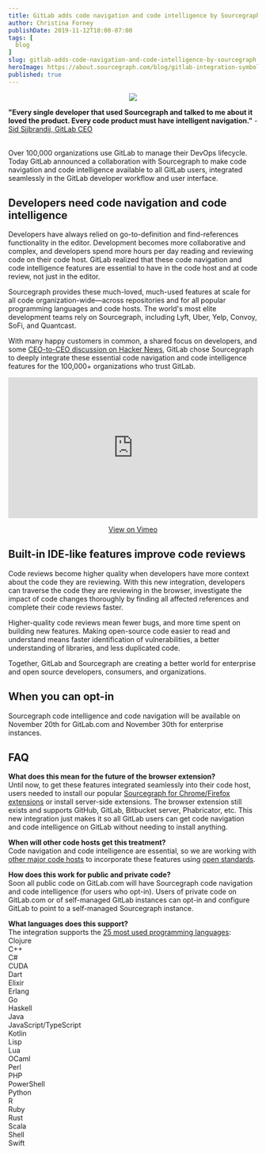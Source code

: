 ```yaml
---
title: GitLab adds code navigation and code intelligence by Sourcegraph
author: Christina Forney
publishDate: 2019-11-12T10:00-07:00
tags: [
  blog
]
slug: gitlab-adds-code-navigation-and-code-intelligence-by-sourcegraph
heroImage: https://about.sourcegraph.com/blog/gitlab-integration-symbols-preview-dark.png
published: true
---
```

<p style="text-align: center">
  <img src="https://about.sourcegraph.com/blog/gitlab-integration-banner-dark.png" />
</p>

**"Every single developer that used Sourcegraph and talked to me about it loved the product. Every code product must have intelligent navigation."** - [Sid Sijbrandij, GitLab CEO](https://news.ycombinator.com/item?id=18118924)
<br>
<br>

Over 100,000 organizations use GitLab to manage their DevOps lifecycle. Today GitLab announced a collaboration with Sourcegraph to make code navigation and code intelligence available to all GitLab users, integrated seamlessly in the GitLab developer workflow and user interface.

## Developers need code navigation and code intelligence 

Developers have always relied on go-to-definition and find-references functionality in the editor. Development becomes more collaborative and complex, and developers spend more hours per day reading and reviewing code on their code host. GitLab realized that these code navigation and code intelligence features are essential to have in the code host and at code review, not just in the editor. 

Sourcegraph provides these much-loved, much-used features at scale for all code organization-wide—across repositories and for all popular programming languages and code hosts. The world's most elite development teams rely on Sourcegraph, including Lyft, Uber, Yelp, Convoy, SoFi, and Quantcast.

With many happy customers in common, a shared focus on developers, and some [CEO-to-CEO discussion on Hacker News](https://news.ycombinator.com/item?id=18118924), GitLab chose Sourcegraph to deeply integrate these essential code navigation and code intelligence features for the 100,000+ organizations who trust GitLab.

<p class="container">
  <div style="padding:56.25% 0 0 0;position:relative;">
    <iframe src="https://player.vimeo.com/video/372226334?color=0CB6F4&amp;title=0&amp;byline=" style="position:absolute;top:0;left:0;width:100%;height:100%;" frameborder="0" webkitallowfullscreen="" mozallowfullscreen="" allowfullscreen=""></iframe>
  </div>
  <p style="text-align: center"><a href="https://vimeo.com/372226334" target="_blank">View on Vimeo</a></p>
</p>

## Built-in IDE-like features improve code reviews

Code reviews become higher quality when developers have more context about the code they are reviewing. With this new integration, developers can traverse the code they are reviewing in the browser, investigate the impact of code changes thoroughly by finding all affected references and complete their code reviews faster.

Higher-quality code reviews mean fewer bugs, and more time spent on building new features. Making open-source code easier to read and understand means faster identification of vulnerabilities, a better understanding of libraries, and less duplicated code. 

Together, GitLab and Sourcegraph are creating a better world for enterprise and open source developers, consumers, and organizations.

## When you can opt-in

Sourcegraph code intelligence and code navigation will be available on November 20th for GitLab.com and November 30th for enterprise instances.

## FAQ
**What does this mean for the future of the browser extension?**
<br>
Until now, to get these features integrated seamlessly into their code host, users needed to install our popular [Sourcegraph for Chrome/Firefox extensions](https://docs.sourcegraph.com/integration/browser_extension) or install server-side extensions.
The browser extension still exists and supports GitHub, GitLab, Bitbucket server, Phabricator, etc. This new integration just makes it so all GitLab users can get code navigation and code intelligence on GitLab without needing to install anything.

**When will other code hosts get this treatment?**
<br>
Code navigation and code intelligence are essential, so we are working with [other major code hosts](https://docs.sourcegraph.com/integration) to incorporate these features using [open standards](https://docs.sourcegraph.com/integration).

**How does this work for public and private code?** 
<br>
Soon all public code on GitLab.com will have Sourcegraph code navigation and code intelligence (for users who opt-in). Users of private code on GitLab.com or of self-managed GitLab instances can opt-in and configure GitLab to point to a self-managed Sourcegraph instance.

**What languages does this support?**
<br>
The integration supports the [25 most used programming languages](https://sourcegraph.com/extensions?query=category%3A%22Programming+languages%22):<br>
Clojure<br>
C++<br>
C#<br>
CUDA<br>
Dart<br>
Elixir<br>
Erlang<br>
Go<br>
Haskell<br>
Java<br>
JavaScript/TypeScript<br>
Kotlin<br>
Lisp<br>
Lua<br>
OCaml<br>
Perl<br>
PHP<br>
PowerShell<br>
Python<br>
R<br>
Ruby<br>
Rust<br>
Scala<br>
Shell<br>
Swift
